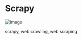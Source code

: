 # Scrapy
![image](https://github.com/Antony-M1/scrapy/assets/96291963/05164721-af67-4e3f-92a4-605b725dd117)

scrapy, web crawling, web scraping
